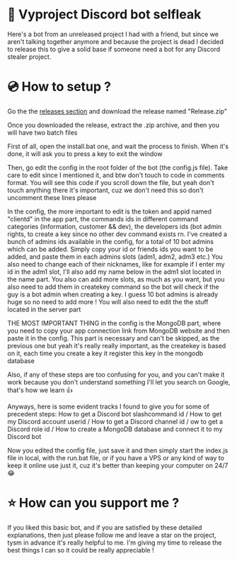 # 🤖 Vyproject Discord bot selfleak
Here's a bot from an unreleased project I had with a friend, but since we aren't talking together anymore and because the project is dead I decided to release this to give a solid base if someone need a bot for any Discord stealer project.



# 💿 How to setup ?
Go the the [releases section](https://github.com/Wayzdsc/Vyproject-bot/releases) and download the release named "Release.zip"

Once you downloaded the release, extract the .zip archive, and then you will have two batch files

First of all, open the install.bat one, and wait the process to finish. When it's done, it will ask you to press a key to exit the window

Then, go edit the config in the root folder of the bot (the config.js file). Take care to edit since I mentioned it, and btw don't touch to code in comments format. You will see this code if you scroll down the file, but yeah don't touch anything there it's important, cuz we don't need this so don't uncomment these lines please

In the config, the more important to edit is the token and appid named "clientd" in the app part, the commands ids in different command categories (information, customer && dev), the developers ids (bot admin rights, to create a key since no other dev command exists rn. I've created a bunch of admins ids available in the config, for a total of 10 bot admins which can be added. Simply copy your id or friends ids you want to be added, and paste them in each admins slots (adm1, adm2, adm3 etc.) You also need to change each of their nicknames, like for example if I enter my id in the adm1 slot, I'll also add my name below in the adm1 slot located in the name part. You also can add more slots, as much as you want, but you also need to add them in createkey command so the bot will check if the guy is a bot admin when creating a key. I guess 10 bot admins is already huge so no need to add more ! You will also need to edit the the stuff located in the server part

THE MOST IMPORTANT THING in the config is the MongoDB part, where you need to copy your app connection link from MongoDB website and then paste it in the config. This part is necessary and can't be skipped, as the previous one but yeah it's really really important, as the createkey is based on it, each time you create a key it register this key in the mongodb database

Also, if any of these steps are too confusing for you, and you can't make it work because you don't understand something I'll let you search on Google, that's how we learn 👍

Anyways, here is some evident tracks I found to give you for some of precedent steps: How to get a Discord bot slashcommand id / How to get my Discord account userid / How to get a Discord channel id / ow to get a Discord role id / How to create a MongoDB database and connect it to my Discord bot

Now you edited the config file, just save it and then simply start the index.js file in local, with the run.bat file, or if you have a VPS or any kind of way to keep it online use just it, cuz it's better than keeping your computer on 24/7 😂



# ⭐ How can you support me ?
If you liked this basic bot, and if you are satisfied by these detailed explanations, then just please follow me and leave a star on the project, tysm in advance it's really helpful to me. I'm giving my time to release the best things I can so it could be really appreciable !
